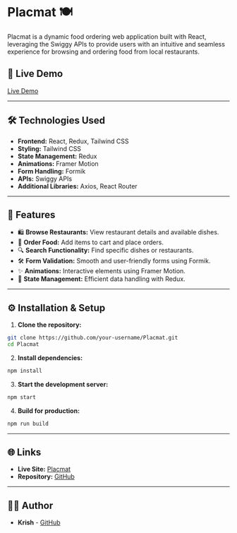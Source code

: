 # Placmat 🍽️

Placmat is a dynamic food ordering web application built with React, leveraging the Swiggy APIs to provide users with an intuitive and seamless experience for browsing and ordering food from local restaurants.

## 🚀 Live Demo

[Live Demo](https://your-live-demo-link.com)

---

## 🛠️ Technologies Used

- **Frontend:** React, Redux, Tailwind CSS
- **Styling:** Tailwind CSS
- **State Management:** Redux
- **Animations:** Framer Motion
- **Form Handling:** Formik
- **APIs:** Swiggy APIs
- **Additional Libraries:** Axios, React Router

---


## 🚧 Features

- 🛍️ **Browse Restaurants:** View restaurant details and available dishes.
- 🍲 **Order Food:** Add items to cart and place orders.
- 🔍 **Search Functionality:** Find specific dishes or restaurants.
- 🛠️ **Form Validation:** Smooth and user-friendly forms using Formik.
- ✨ **Animations:** Interactive elements using Framer Motion.
- 🔄 **State Management:** Efficient data handling with Redux.

---

## ⚙️ Installation & Setup

1. **Clone the repository:**

```sh
git clone https://github.com/your-username/Placmat.git
cd Placmat
```

2. **Install dependencies:**

```sh
npm install
```

3. **Start the development server:**

```sh
npm start
```

4. **Build for production:**

```sh
npm run build
```

---

## 🌐 Links

- **Live Site:** [Placmat](https://your-live-demo-link.com)
- **Repository:** [GitHub](https://github.com/KRISHUU08/REACT)

---


## 👨‍💻 Author

- **Krish** - [GitHub](https://github.com/KRISHUU08)


